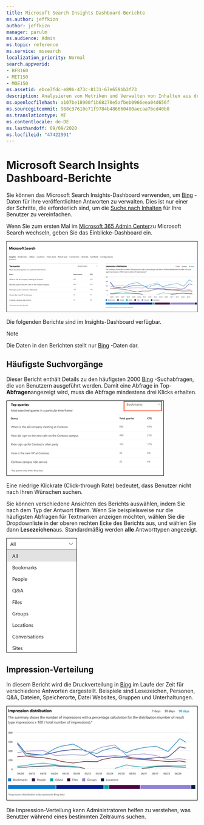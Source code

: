 ```yaml
---
title: Microsoft Search Insights Dashboard-Berichte
ms.author: jeffkizn
author: jeffkizn
manager: parulm
ms.audience: Admin
ms.topic: reference
ms.service: mssearch
localization_priority: Normal
search.appverid:
- BFB160
- MET150
- MOE150
ms.assetid: ebce7fdc-e89b-473c-8131-67e659bb3f73
description: Analysieren von Metriken und Verwalten von Inhalten aus dem Insights-Dashboard in der Microsoft-Suche
ms.openlocfilehash: a107be18900f1b68270e5afbeb0966eea04d656f
ms.sourcegitcommit: 988c37610e71f9784b486660400aecaa7bed40b0
ms.translationtype: MT
ms.contentlocale: de-DE
ms.lasthandoff: 09/09/2020
ms.locfileid: "47422991"
---
```

# <a name="microsoft-search-insights-dashboard-reports"></a>Microsoft Search Insights Dashboard-Berichte

Sie können das Microsoft Search Insights-Dashboard verwenden, um [Bing](https://Bing.com) -Daten für Ihre veröffentlichten Antworten zu verwalten. Dies ist nur einer der Schritte, die erforderlich sind, um die [Suche nach Inhalten](make-content-easy-to-find.md) für Ihre Benutzer zu vereinfachen.

Wenn Sie zum ersten Mal im [Microsoft 365 Admin Center](https://admin.microsoft.com)zu Microsoft Search wechseln, geben Sie das Einblicke-Dashboard ein.

![Insights-dashboard.png](media/Insights-dashboard.png)

Die folgenden Berichte sind im Insights-Dashboard verfügbar.

> [!NOTE]
> Die Daten in den Berichten stellt nur [Bing](https://Bing.com) -Daten dar.

## <a name="top-queries"></a>Häufigste Suchvorgänge

Dieser Bericht enthält Details zu den häufigsten 2000 [Bing](https://Bing.com) -Suchabfragen, die von Benutzern ausgeführt werden. Damit eine Abfrage in Top- **Abfragen**angezeigt wird, muss die Abfrage mindestens drei Klicks erhalten.

![Top-Abfragen Bericht mit den Tabellenkopfzeilen: Abfrage, Gesamt Abfragen und Klickraten.](media/Insights-topqueries.png)

Eine niedrige Klickrate (Click-through Rate) bedeutet, dass Benutzer nicht nach Ihren Wünschen suchen.

Sie können verschiedene Ansichten des Berichts auswählen, indem Sie nach dem Typ der Antwort filtern. Wenn Sie beispielsweise nur die häufigsten Abfragen für Textmarken anzeigen möchten, wählen Sie die Dropdownliste in der oberen rechten Ecke des Berichts aus, und wählen Sie dann **Lesezeichen**aus. Standardmäßig werden **alle** Antworttypen angezeigt.

![Filtern des Berichts "Top-Abfragen" nach Lesezeichen, Personen, Q&A, Dateien, Gruppen, Speicherorte, Unterhaltungen und Websites](media/Insights-topqueries-dropdown.png)

## <a name="impression-distribution"></a>Impression-Verteilung

In diesem Bericht wird die Druckverteilung in [Bing](https://Bing.com) im Laufe der Zeit für verschiedene Antworten dargestellt. Beispiele sind Lesezeichen, Personen, Q&A, Dateien, Speicherorte, Datei Websites, Gruppen und Unterhaltungen.

![Impressions Bericht mit 90 Tagen, die als Zeitraum ausgewählt wurden.](media/Insights-impressions.png)

Die Impression-Verteilung kann Administratoren helfen zu verstehen, was Benutzer während eines bestimmten Zeitraums suchen.
